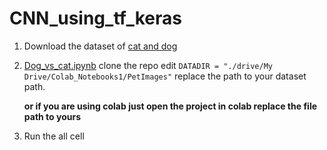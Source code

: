 # CNN_using_tf_keras


1. Download the dataset of [cat and dog](https://www.microsoft.com/en-nz/download/details.aspx?id=54765)
2. [Dog_vs_cat.ipynb](https://github.com/chirag773/CNN_using_tf_keras/blob/master/Dog_vs_cat.ipynb) clone the repo edit `DATADIR = "./drive/My Drive/Colab_Notebooks1/PetImages"` replace the path to your dataset path.
                           
    **or if you are using colab just open the project in colab replace the file path to yours**
    
3. Run the all cell 
